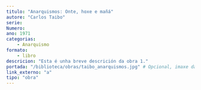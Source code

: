 ```yaml
---
titulo: "Anarquismos: Onte, hoxe e mañá"
autore: "Carlos Taibo"
serie:
Numero:
ano: 1971
categorias:
    - Anarquismo
formato:
    - libro
descricion: "Esta é unha breve descrición da obra 1."
portada: "/biblioteca/obras/taibo_anarquismos.jpg" # Opcional, imaxe da portada
link_externo: "a"
tipo: "obra"
---
```


